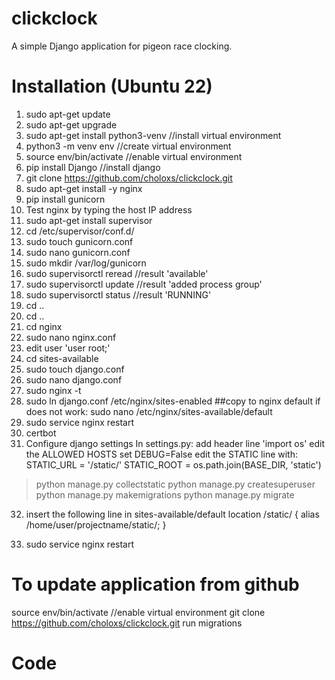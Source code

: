 # clickclock
A simple Django application for pigeon race clocking.


# Installation (Ubuntu 22)
1. sudo apt-get update
2. sudo apt-get upgrade
3. sudo apt-get install python3-venv //install virtual environment
4. python3 -m venv env //create virtual environment
5. source env/bin/activate //enable virtual environment
6. pip install Django //install django
7. git clone https://github.com/choloxs/clickclock.git
8. sudo apt-get install -y nginx
9. pip install gunicorn
10. Test nginx by typing the host IP address
11. sudo apt-get install supervisor
12. cd /etc/supervisor/conf.d/
13. sudo touch gunicorn.conf
14. sudo nano gunicorn.conf
15. sudo mkdir /var/log/gunicorn
16. sudo supervisorctl reread //result 'available'
17. sudo supervisorctl update //result 'added process group'
18. sudo supervisorctl status //result 'RUNNING'
19. cd ..
20. cd ..
21. cd nginx
22. sudo nano nginx.conf
23. edit user 'user root;'
24. cd sites-available
25. sudo touch django.conf
26. sudo nano django.conf
27. sudo nginx -t
28. sudo ln django.conf /etc/nginx/sites-enabled ##copy to nginx default if does not work: sudo nano /etc/nginx/sites-available/default
29. sudo service nginx restart
30. certbot
31. Configure django settings
In settings.py:
add header line 'import os'
edit the ALLOWED HOSTS
set DEBUG=False
edit the STATIC line with:
STATIC_URL = '/static/'
STATIC_ROOT = os.path.join(BASE_DIR, 'static')

    
> python manage.py collectstatic
python manage.py createsuperuser
python manage.py makemigrations
python manage.py migrate

32. insert the following line in sites-available/default
    location /static/ {
        alias /home/user/projectname/static/;
    }

34. sudo service nginx restart

# To update application from github
source env/bin/activate //enable virtual environment
git clone https://github.com/choloxs/clickclock.git
run migrations

#       Code
